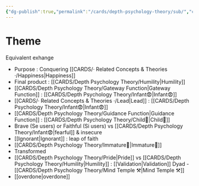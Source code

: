```yaml
---
{"dg-publish":true,"permalink":"/cards/depth-psychology-theory/sub/","created":"2022-12-21T17:09:42.235+01:00","updated":"2023-04-28T13:54:42.803+02:00"}
---
```



# Theme 
Equivalent exhange 


- Purpose : Conquering [[CARDS/· Related Concepts & Theories ·/Happiness\|Happiness]]
- Final product : [[CARDS/Depth Psychology Theory/Humility\|Humility]]
- [[CARDS/Depth Psychology Theory/Gateway Function\|Gateway Function]] : [[CARDS/Depth Psychology Theory/Infant😨\|Infant😨]]
- [[CARDS/· Related Concepts & Theories ·/Lead\|Lead]] : [[CARDS/Depth Psychology Theory/Infant😨\|Infant😨]]
- [[CARDS/Depth Psychology Theory/Guidance Function\|Guidance Function]] : [[CARDS/Depth Psychology Theory/Child👼\|Child👼]] 
- Brave (Se users) or Faithful (Si users) vs [[CARDS/Depth Psychology Theory/Infant😨\|fearful]] & insecure 
- [[Ignorant\|Ignorant]] : leap of faith
- [[CARDS/Depth Psychology Theory/Immature🐎\|Immature🐎]] 
- Transformed
- [[CARDS/Depth Psychology Theory/Pride\|Pride]] vs [[CARDS/Depth Psychology Theory/Humility\|Humility]] : [[Validation\|Validation]] Dyad - [[CARDS/Depth Psychology Theory/Mind Temple ⚒️\|Mind Temple ⚒️]] 
- [[overdone\|overdone]]
